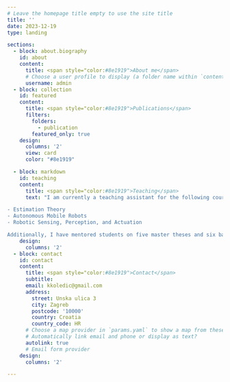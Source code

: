 ```yaml
---
# Leave the homepage title empty to use the site title
title: ''
date: 2023-12-19
type: landing

sections:
  - block: about.biography
    id: about
    content:
      title: <span style="color:#8e1919">About me</span>
      # Choose a user profile to display (a folder name within `content/authors/`)
      username: admin
  - block: collection
    id: featured
    content:
      title: <span style="color:#8e1919">Publications</span>
      filters:
        folders:
          - publication
        featured_only: true
    design:
      columns: '2'
      view: card
      color: "#8e1919"

  - block: markdown
    id: teaching
    content:
      title: <span style="color:#8e1919">Teaching</span>
      text: "I am currently a teaching assistant for the following courses at the Faculty of Electrical Engineering and Computing:

- Estimation Theory
- Autonomous Mobile Robots
- Robotic Sensing, Perception, and Actuation

Additionally, I have mentored students on five master theses and six bachelor theses."
    design:
      columns: '2'
  - block: contact
    id: contact
    content:
      title: <span style="color:#8e1919">Contact</span>
      subtitle:
      email: kkoledic@gmail.com
      address:
        street: Unska ulica 3
        city: Zagreb
        postcode: '10000'
        country: Croatia
        country_code: HR
      # Choose a map provider in `params.yaml` to show a map from these coordinates
      # Automatically link email and phone or display as text?
      autolink: true
      # Email form provider
    design:
      columns: '2'

---
```

